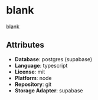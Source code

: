 # blank

blank

## Attributes

- **Database**: postgres (supabase)
- **Language**: typescript
- **License**: mit
- **Platform**: node
- **Repository**: git
- **Storage Adapter**: supabase
